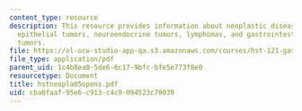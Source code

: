```yaml
---
content_type: resource
description: This resource provides information about neoplastic diseases of the stomach,
  epithelial tumors, neuroendocrine tumors, lymphomas, and gastrointestinal stromal
  tumors.
file: https://ol-ocw-studio-app-qa.s3.amazonaws.com/courses/hst-121-gastroenterology-fall-2005/cba0faaf95e6c913c4c9094523c79039_hstneopla05opens.pdf
file_type: application/pdf
parent_uid: 1c4b8ea0-5de6-6c17-9bfc-bfe5e773f8e0
resourcetype: Document
title: hstneopla05opens.pdf
uid: cba0faaf-95e6-c913-c4c9-094523c79039
---
```

